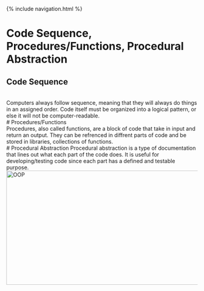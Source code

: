 {% include navigation.html %}

# Code Sequence, Procedures/Functions, Procedural Abstraction
## Code Sequence
<br>
Computers always follow sequence, meaning that they will always do things in an assigned order.  Code itself must be organized into a logical pattern, or else it will not be computer-readable.
<br>
# Procedures/Functions
<br>
Procedures, also called functions, are a block of code that take in input and return an output.  They can be refrenced in diffrent parts of code and be stored in libraries, collections of functions.
<br>
# Procedural Abstraction
Procedural abstraction is a type of documentation that lines out what each part of the code does.  It is useful for developing/testing code since each part has a defined and testable purpose.

<img src="https://external-content.duckduckgo.com/iu/?u=https%3A%2F%2Fmiro.medium.com%2Fmax%2F2560%2F1*hcabPx3mZGIgWOiMYkyjXA.jpeg&f=1&nofb=1" alt="OOP" style="height: 300px; width:600px;"/>
